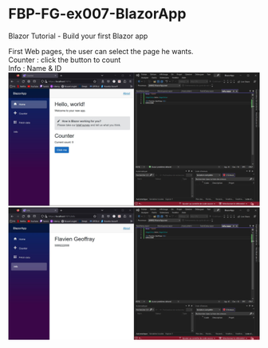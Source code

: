 # FBP-FG-ex007-BlazorApp
 Blazor Tutorial - Build your first Blazor app

First Web pages, the user can select the page he wants.
<br/>
Counter : click the button to count
<br/>
Info : Name & ID
![Alt text](Screenshots/001.jpg)
![Alt text](Screenshots/002.jpg)
